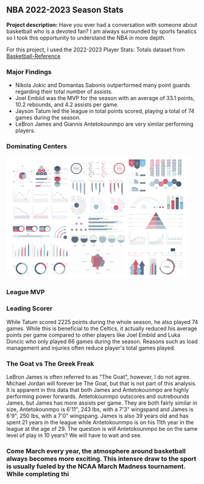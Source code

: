 ## NBA 2022-2023 Season Stats

**Project description:** Have you ever had a conversation with someone about basketball who is a devoted fan? I am always surrounded by sports fanatics so I took this opportunity to understand the NBA in more depth. 

For this project, I used the 2022-2023 Player Stats: Totals dataset from [Basketball-Reference](https://www.basketball-reference.com/leagues/NBA_2023_totals.html)


### Major Findings

- Nikola Jokic and Domantas Sabonis outperformed many point guards regarding their total number of assists.
- Joel Embiid was the MVP for the season with an average of 33.1 points, 10.2 rebounds, and 4.2 assists per game.
- Jayson Tatum led the league in total points scored, playing a total of 74 games during the season.
- LeBron James and Giannis Antetokounmpo are very similar performing players. 

### Dominating Centers

<img src="images/dummy_thumbnail.jpg?raw=true"/>

### League MVP

### Leading Scorer

While Tatum scored 2225 points during the whole season, he also played 74 games. While this is beneficial to the Celtics, it actually reduced his average points per game compared to other players like Joel Embiid and Luka Doncic who only played 66 games during the season. Reasons such as load management and injuries often reduce player's total games played. 

### The Goat vs The Greek Freak

LeBron James is often referred to as "The Goat", however, I do not agree. Michael Jordan will forever be The Goat, but that is not part of this analysis. It is apparent in this data that both James and Antetokounmpo are highly performing power forwards. Antetokounmpo outscores and outrebounds James, but James has more assists per game. They are both fairly similar in size, Antetokounmpo is 6'11", 243 lbs, with a 7'3" wingspand and James is 6'9", 250 lbs, with a 7'0" wingspang. James is also 39 years old and has spent 21 years in the league while Antetokounmpo is on his 11th year in the league at the age of 29. The question is will Antetokounmpo be on the same level of play in 10 years? We will have to wait and see. 


### Come March every year, the atmosphere around basketball always becomes more exciting. This intensre draw to the sport is usually fueled by the NCAA March Madness tournament. While completing thi 
